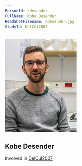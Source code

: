 ```yaml
---
PersonId: kdesender
FullName: Kobe Desender 
HeadShotFilename: kdesender.jpg
StudyId: DelCul2007
---
```


![headshot of researcher](/assets/images/headshots/kdesender.jpg "Kobe Desender ")

## Kobe Desender 

Involved in [DelCul2007](/replications/DelCul2007)